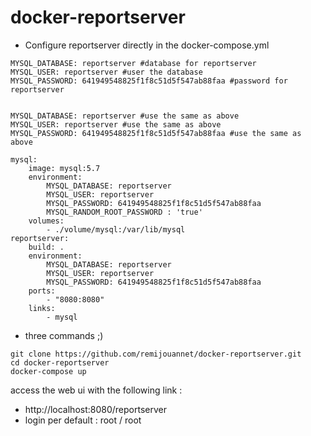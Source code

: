 # docker-reportserver

* Configure reportserver directly in the docker-compose.yml

```
MYSQL_DATABASE: reportserver #database for reportserver
MYSQL_USER: reportserver #user the database
MYSQL_PASSWORD: 641949548825f1f8c51d5f547ab88faa #password for reportserver


MYSQL_DATABASE: reportserver #use the same as above
MYSQL_USER: reportserver #use the same as above
MYSQL_PASSWORD: 641949548825f1f8c51d5f547ab88faa #use the same as above
```


```
mysql:
    image: mysql:5.7
    environment:
        MYSQL_DATABASE: reportserver
        MYSQL_USER: reportserver
        MYSQL_PASSWORD: 641949548825f1f8c51d5f547ab88faa
        MYSQL_RANDOM_ROOT_PASSWORD : 'true'
    volumes:
        - ./volume/mysql:/var/lib/mysql
reportserver:
    build: .
    environment:
        MYSQL_DATABASE: reportserver
        MYSQL_USER: reportserver
        MYSQL_PASSWORD: 641949548825f1f8c51d5f547ab88faa
    ports:
        - "8080:8080"
    links:
        - mysql
```

* three commands ;)

```
git clone https://github.com/remijouannet/docker-reportserver.git
cd docker-reportserver
docker-compose up
```

access the web ui with the following link :
* http://localhost:8080/reportserver
* login per default : root / root
